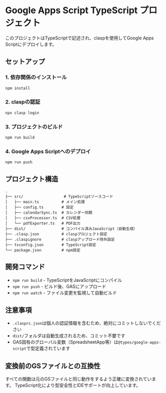 # Google Apps Script TypeScript プロジェクト

このプロジェクトはTypeScriptで記述され、claspを使用してGoogle Apps Scriptにデプロイします。

## セットアップ

### 1. 依存関係のインストール
```bash
npm install
```

### 2. claspの認証
```bash
npx clasp login
```

### 3. プロジェクトのビルド
```bash
npm run build
```

### 4. Google Apps Scriptへのデプロイ
```bash
npm run push
```

## プロジェクト構造

```
.
├── src/                  # TypeScriptソースコード
│   ├── main.ts          # メイン処理
│   ├── config.ts        # 設定
│   ├── calendarSync.ts  # カレンダー同期
│   ├── csvProcessor.ts  # CSV処理
│   └── pdfExporter.ts   # PDF出力
├── dist/                # コンパイル済みJavaScript（自動生成）
├── .clasp.json          # claspプロジェクト設定
├── .claspignore         # claspアップロード除外設定
├── tsconfig.json        # TypeScript設定
└── package.json         # npm設定
```

## 開発コマンド

- `npm run build` - TypeScriptをJavaScriptにコンパイル
- `npm run push` - ビルド後、GASにアップロード
- `npm run watch` - ファイル変更を監視して自動ビルド


## 注意事項

- `.clasprc.json`は個人の認証情報を含むため、絶対にコミットしないでください
- `dist/`フォルダは自動生成されるため、コミット不要です
- GAS固有のグローバル変数（SpreadsheetApp等）は`@types/google-apps-script`で型定義されています

## 変換前のGSファイルとの互換性

すべての関数は元のGSファイルと同じ動作をするよう正確に変換されています。
TypeScript化により型安全性とIDEサポートが向上しています。